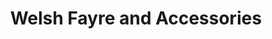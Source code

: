 ---
title: "Welsh Fayre and Accessories"
url: /port-talbot/welsh-fayre-and-accessories/
shop: gift
---